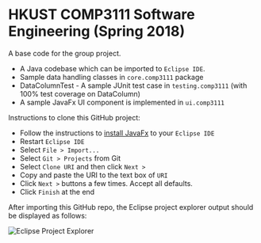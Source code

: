 # HKUST COMP3111 Software Engineering (Spring 2018)

A base code for the group project.

- A Java codebase which can be imported to `Eclipse IDE`. 
- Sample data handling classes in `core.comp3111` package
- DataColumnTest - A sample JUnit test case in `testing.comp3111` (with 100% test coverage on DataColumn)
- A sample JavaFx UI component is implemented in `ui.comp3111`

Instructions to clone this GitHub project:

- Follow the instructions to [install JavaFx](https://www.eclipse.org/efxclipse/install.html) to your `Eclipse IDE`
- Restart `Eclipse IDE`
- Select `File > Import...`
- Select `Git > Projects` from Git
- Select `Clone URI` and then click `Next >`
- Copy and paste the URI to the text box of `URI`
- Click `Next >` buttons a few times. Accept all defaults. 
- Click `Finish` at the end

After importing this GitHub repo, the Eclipse project explorer output should be displayed as follows: 

![Eclipse Project Explorer](eclipse_project.png)





